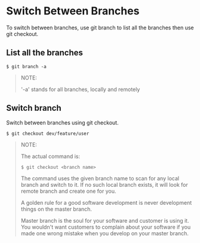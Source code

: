 # Switch Between Branches
To switch between branches, use git branch to list all the branches then use git checkout.

## List all the branches
```
$ git branch -a
```

> NOTE:
>
> '-a' stands for all branches, locally and remotely

## Switch branch
Switch between branches using git checkout.
```
$ git checkout dev/feature/user
```

> NOTE:
>
> The actual command is:
> ```
> $ git checkout <branch name>
> ```
>
> The command uses the given branch name to scan for any local branch and switch to it.
> If no such local branch exists, it will look for remote branch and create one for you.
>
> A golden rule for a good software development is never development things on the master branch.
>
> Master branch is the soul for your software and customer is using it. You wouldn't want customers
> to complain about your software if you made one wrong mistake when you develop on your master branch.
